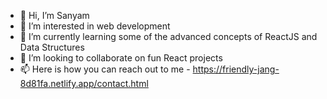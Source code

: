 - 👋 Hi, I’m Sanyam
- 👀 I’m interested in web development
- 🌱 I’m currently learning some of the advanced concepts of ReactJS and Data Structures
- 💞️ I’m looking to collaborate on fun React projects
- 📫 Here is how you can reach out to me - https://friendly-jang-8d81fa.netlify.app/contact.html
